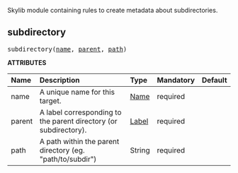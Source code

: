<!-- Generated with Stardoc: http://skydoc.bazel.build -->

Skylib module containing rules to create metadata about subdirectories.

<a id="subdirectory"></a>

## subdirectory

<pre>
subdirectory(<a href="#subdirectory-name">name</a>, <a href="#subdirectory-parent">parent</a>, <a href="#subdirectory-path">path</a>)
</pre>



**ATTRIBUTES**


| Name  | Description | Type | Mandatory | Default |
| :------------- | :------------- | :------------- | :------------- | :------------- |
| <a id="subdirectory-name"></a>name |  A unique name for this target.   | <a href="https://bazel.build/concepts/labels#target-names">Name</a> | required |  |
| <a id="subdirectory-parent"></a>parent |  A label corresponding to the parent directory (or subdirectory).   | <a href="https://bazel.build/concepts/labels">Label</a> | required |  |
| <a id="subdirectory-path"></a>path |  A path within the parent directory (eg. "path/to/subdir")   | String | required |  |


